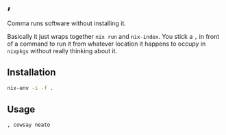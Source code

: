 # ,

Comma runs software without installing it.

Basically it just wraps together `nix run` and `nix-index`. You stick a `,` in front of a command to
run it from whatever location it happens to occupy in `nixpkgs` without really thinking about it.

## Installation

```bash
nix-env -i -f .
```

## Usage

```bash
, cowsay neato
```
